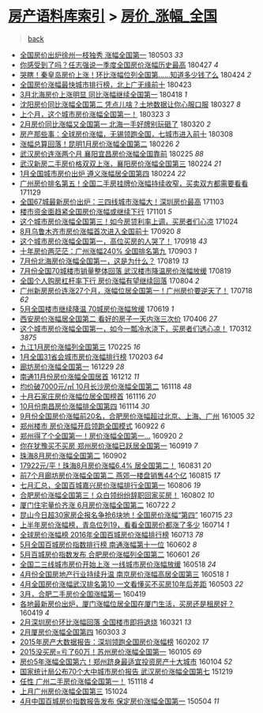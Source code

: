 [房产语料库索引](../../README.md)  > [房价_涨幅_全国](房价_涨幅_全国.md)
====
> [back](../README.md)

- [全国房价出炉徐州一枝独秀 涨幅全国第一](http://jkwz.applinzi.com/ittc/7098984315352515590.html#%E5%85%A8%E5%9B%BD%E6%88%BF%E4%BB%B7%E5%87%BA%E7%82%89%E5%BE%90%E5%B7%9E%E4%B8%80%E6%9E%9D%E7%8B%AC%E7%A7%80+%E6%B6%A8%E5%B9%85%E5%85%A8%E5%9B%BD%E7%AC%AC%E4%B8%80) 180503 *33* 
- [你感受到了吗？任志强说一季度全国房价涨幅历史最高](http://jkwz.applinzi.com/ittc/7095529369609176075.html#%E4%BD%A0%E6%84%9F%E5%8F%97%E5%88%B0%E4%BA%86%E5%90%97%EF%BC%9F%E4%BB%BB%E5%BF%97%E5%BC%BA%E8%AF%B4%E4%B8%80%E5%AD%A3%E5%BA%A6%E5%85%A8%E5%9B%BD%E6%88%BF%E4%BB%B7%E6%B6%A8%E5%B9%85%E5%8E%86%E5%8F%B2%E6%9C%80%E9%AB%98) 180427 *4* 
- [哭瞎！秦皇岛房价上涨！环比涨幅位列全国第……知道多少钱了么](http://jkwz.applinzi.com/ittc/7095613727263163398.html#%E5%93%AD%E7%9E%8E%EF%BC%81%E7%A7%A6%E7%9A%87%E5%B2%9B%E6%88%BF%E4%BB%B7%E4%B8%8A%E6%B6%A8%EF%BC%81%E7%8E%AF%E6%AF%94%E6%B6%A8%E5%B9%85%E4%BD%8D%E5%88%97%E5%85%A8%E5%9B%BD%E7%AC%AC%E2%80%A6%E2%80%A6%E7%9F%A5%E9%81%93%E5%A4%9A%E5%B0%91%E9%92%B1%E4%BA%86%E4%B9%88) 180424 *2* 
- [全国房价涨幅最快城市排行榜，北上广无缘前十](http://jkwz.applinzi.com/ittc/7095138249209283595.html#%E5%85%A8%E5%9B%BD%E6%88%BF%E4%BB%B7%E6%B6%A8%E5%B9%85%E6%9C%80%E5%BF%AB%E5%9F%8E%E5%B8%82%E6%8E%92%E8%A1%8C%E6%A6%9C%EF%BC%8C%E5%8C%97%E4%B8%8A%E5%B9%BF%E6%97%A0%E7%BC%98%E5%89%8D%E5%8D%81) 180423  
- [3月北海房价上涨明显 同比涨幅继续全国第一](http://jkwz.applinzi.com/ittc/7093303281977918481.html#3%E6%9C%88%E5%8C%97%E6%B5%B7%E6%88%BF%E4%BB%B7%E4%B8%8A%E6%B6%A8%E6%98%8E%E6%98%BE+%E5%90%8C%E6%AF%94%E6%B6%A8%E5%B9%85%E7%BB%A7%E7%BB%AD%E5%85%A8%E5%9B%BD%E7%AC%AC%E4%B8%80) 180418 *1* 
- [沈阳房价同比涨幅全国第二 凭点儿啥？土地数据让你心服口服](http://jkwz.applinzi.com/ittc/7085074687912838160.html#%E6%B2%88%E9%98%B3%E6%88%BF%E4%BB%B7%E5%90%8C%E6%AF%94%E6%B6%A8%E5%B9%85%E5%85%A8%E5%9B%BD%E7%AC%AC%E4%BA%8C+%E5%87%AD%E7%82%B9%E5%84%BF%E5%95%A5%EF%BC%9F%E5%9C%9F%E5%9C%B0%E6%95%B0%E6%8D%AE%E8%AE%A9%E4%BD%A0%E5%BF%83%E6%9C%8D%E5%8F%A3%E6%9C%8D) 180327 *8* 
- [上个月，这个城市房价涨幅全国第一！](http://jkwz.applinzi.com/ittc/7083682649703187462.html#%E4%B8%8A%E4%B8%AA%E6%9C%88%EF%BC%8C%E8%BF%99%E4%B8%AA%E5%9F%8E%E5%B8%82%E6%88%BF%E4%BB%B7%E6%B6%A8%E5%B9%85%E5%85%A8%E5%9B%BD%E7%AC%AC%E4%B8%80%EF%BC%81) 180323 *3* 
- [2月房价同比涨幅又全国第一 北海一手好牌别玩砸了](http://jkwz.applinzi.com/ittc/7082514752796623888.html#2%E6%9C%88%E6%88%BF%E4%BB%B7%E5%90%8C%E6%AF%94%E6%B6%A8%E5%B9%85%E5%8F%88%E5%85%A8%E5%9B%BD%E7%AC%AC%E4%B8%80+%E5%8C%97%E6%B5%B7%E4%B8%80%E6%89%8B%E5%A5%BD%E7%89%8C%E5%88%AB%E7%8E%A9%E7%A0%B8%E4%BA%86) 180320 *2* 
- [房产那些事：全球房价涨幅，无锡领跑全国，七城市进入前十](http://jkwz.applinzi.com/ittc/7077655520779715595.html#%E6%88%BF%E4%BA%A7%E9%82%A3%E4%BA%9B%E4%BA%8B%EF%BC%9A%E5%85%A8%E7%90%83%E6%88%BF%E4%BB%B7%E6%B6%A8%E5%B9%85%EF%BC%8C%E6%97%A0%E9%94%A1%E9%A2%86%E8%B7%91%E5%85%A8%E5%9B%BD%EF%BC%8C%E4%B8%83%E5%9F%8E%E5%B8%82%E8%BF%9B%E5%85%A5%E5%89%8D%E5%8D%81) 180308  
- [涨幅总算回落！昆明1月房价涨幅全国第二](http://jkwz.applinzi.com/ittc/7074333057572406279.html#%E6%B6%A8%E5%B9%85%E6%80%BB%E7%AE%97%E5%9B%9E%E8%90%BD%EF%BC%81%E6%98%86%E6%98%8E1%E6%9C%88%E6%88%BF%E4%BB%B7%E6%B6%A8%E5%B9%85%E5%85%A8%E5%9B%BD%E7%AC%AC%E4%BA%8C) 180226 *2* 
- [武汉房价连涨两个月 襄阳宜昌房价涨幅全国靠前](http://jkwz.applinzi.com/ittc/7073944946388501520.html#%E6%AD%A6%E6%B1%89%E6%88%BF%E4%BB%B7%E8%BF%9E%E6%B6%A8%E4%B8%A4%E4%B8%AA%E6%9C%88+%E8%A5%84%E9%98%B3%E5%AE%9C%E6%98%8C%E6%88%BF%E4%BB%B7%E6%B6%A8%E5%B9%85%E5%85%A8%E5%9B%BD%E9%9D%A0%E5%89%8D) 180225 *88* 
- [武汉新房二手房价格双双上涨，襄阳房价涨幅全国第三](http://jkwz.applinzi.com/ittc/7073751480970773521.html#%E6%AD%A6%E6%B1%89%E6%96%B0%E6%88%BF%E4%BA%8C%E6%89%8B%E6%88%BF%E4%BB%B7%E6%A0%BC%E5%8F%8C%E5%8F%8C%E4%B8%8A%E6%B6%A8%EF%BC%8C%E8%A5%84%E9%98%B3%E6%88%BF%E4%BB%B7%E6%B6%A8%E5%B9%85%E5%85%A8%E5%9B%BD%E7%AC%AC%E4%B8%89) 180224 *21* 
- [1月全国城市房价出炉 遵义涨幅居全国第四](http://jkwz.applinzi.com/ittc/7073699949131072519.html#1%E6%9C%88%E5%85%A8%E5%9B%BD%E5%9F%8E%E5%B8%82%E6%88%BF%E4%BB%B7%E5%87%BA%E7%82%89+%E9%81%B5%E4%B9%89%E6%B6%A8%E5%B9%85%E5%B1%85%E5%85%A8%E5%9B%BD%E7%AC%AC%E5%9B%9B) 180224 *22* 
- [广州房价排名第五！全国二手房挂牌价涨幅持续收窄，买卖双方都需要看看](http://jkwz.applinzi.com/ittc/7041186052247651345.html#%E5%B9%BF%E5%B7%9E%E6%88%BF%E4%BB%B7%E6%8E%92%E5%90%8D%E7%AC%AC%E4%BA%94%EF%BC%81%E5%85%A8%E5%9B%BD%E4%BA%8C%E6%89%8B%E6%88%BF%E6%8C%82%E7%89%8C%E4%BB%B7%E6%B6%A8%E5%B9%85%E6%8C%81%E7%BB%AD%E6%94%B6%E7%AA%84%EF%BC%8C%E4%B9%B0%E5%8D%96%E5%8F%8C%E6%96%B9%E9%83%BD%E9%9C%80%E8%A6%81%E7%9C%8B%E7%9C%8B) 171129  
- [全国67城最新房价出炉：三四线城市涨幅大！深圳房价最高](http://jkwz.applinzi.com/ittc/7031680375808590865.html#%E5%85%A8%E5%9B%BD67%E5%9F%8E%E6%9C%80%E6%96%B0%E6%88%BF%E4%BB%B7%E5%87%BA%E7%82%89%EF%BC%9A%E4%B8%89%E5%9B%9B%E7%BA%BF%E5%9F%8E%E5%B8%82%E6%B6%A8%E5%B9%85%E5%A4%A7%EF%BC%81%E6%B7%B1%E5%9C%B3%E6%88%BF%E4%BB%B7%E6%9C%80%E9%AB%98) 171103  
- [楼市资金面趋紧全国房价涨幅或继续下行](http://jkwz.applinzi.com/ittc/7030793556816561169.html#%E6%A5%BC%E5%B8%82%E8%B5%84%E9%87%91%E9%9D%A2%E8%B6%8B%E7%B4%A7%E5%85%A8%E5%9B%BD%E6%88%BF%E4%BB%B7%E6%B6%A8%E5%B9%85%E6%88%96%E7%BB%A7%E7%BB%AD%E4%B8%8B%E8%A1%8C) 171101 *5* 
- [这个城市房价涨幅全国第三！如今房贷利率上调，买房者们心凉](http://jkwz.applinzi.com/ittc/7028065120100549649.html#%E8%BF%99%E4%B8%AA%E5%9F%8E%E5%B8%82%E6%88%BF%E4%BB%B7%E6%B6%A8%E5%B9%85%E5%85%A8%E5%9B%BD%E7%AC%AC%E4%B8%89%EF%BC%81%E5%A6%82%E4%BB%8A%E6%88%BF%E8%B4%B7%E5%88%A9%E7%8E%87%E4%B8%8A%E8%B0%83%EF%BC%8C%E4%B9%B0%E6%88%BF%E8%80%85%E4%BB%AC%E5%BF%83%E5%87%89) 171024  
- [8月乌鲁木齐市房价涨幅首次进入全国前十](http://jkwz.applinzi.com/ittc/7015413049224332305.html#8%E6%9C%88%E4%B9%8C%E9%B2%81%E6%9C%A8%E9%BD%90%E5%B8%82%E6%88%BF%E4%BB%B7%E6%B6%A8%E5%B9%85%E9%A6%96%E6%AC%A1%E8%BF%9B%E5%85%A5%E5%85%A8%E5%9B%BD%E5%89%8D%E5%8D%81) 170920 *8* 
- [这个城市房价涨幅全国第一，高位买房的人哭了！](http://jkwz.applinzi.com/ittc/7014691601287496720.html#%E8%BF%99%E4%B8%AA%E5%9F%8E%E5%B8%82%E6%88%BF%E4%BB%B7%E6%B6%A8%E5%B9%85%E5%85%A8%E5%9B%BD%E7%AC%AC%E4%B8%80%EF%BC%8C%E9%AB%98%E4%BD%8D%E4%B9%B0%E6%88%BF%E7%9A%84%E4%BA%BA%E5%93%AD%E4%BA%86%EF%BC%81) 170918 *43* 
- [十年房价两茫茫：广州涨幅240% 全国排名第九](http://jkwz.applinzi.com/ittc/7009149847595385873.html#%E5%8D%81%E5%B9%B4%E6%88%BF%E4%BB%B7%E4%B8%A4%E8%8C%AB%E8%8C%AB%EF%BC%9A%E5%B9%BF%E5%B7%9E%E6%B6%A8%E5%B9%85240%25+%E5%85%A8%E5%9B%BD%E6%8E%92%E5%90%8D%E7%AC%AC%E4%B9%9D) 170903 *1* 
- [7月份北海房价涨幅全国第一，这是为什么？](http://jkwz.applinzi.com/ittc/7003461214775280657.html#7%E6%9C%88%E4%BB%BD%E5%8C%97%E6%B5%B7%E6%88%BF%E4%BB%B7%E6%B6%A8%E5%B9%85%E5%85%A8%E5%9B%BD%E7%AC%AC%E4%B8%80%EF%BC%8C%E8%BF%99%E6%98%AF%E4%B8%BA%E4%BB%80%E4%B9%88%EF%BC%9F) 170819 *13* 
- [7月份全国70城楼市销量整体回落 武汉楼市降温房价涨幅放缓](http://jkwz.applinzi.com/ittc/7003458466386281489.html#7%E6%9C%88%E4%BB%BD%E5%85%A8%E5%9B%BD70%E5%9F%8E%E6%A5%BC%E5%B8%82%E9%94%80%E9%87%8F%E6%95%B4%E4%BD%93%E5%9B%9E%E8%90%BD+%E6%AD%A6%E6%B1%89%E6%A5%BC%E5%B8%82%E9%99%8D%E6%B8%A9%E6%88%BF%E4%BB%B7%E6%B6%A8%E5%B9%85%E6%94%BE%E7%BC%93) 170819  
- [全国个人购房杠杆率下行 房价涨幅有望继续回落](http://jkwz.applinzi.com/ittc/6997966216789230609.html#%E5%85%A8%E5%9B%BD%E4%B8%AA%E4%BA%BA%E8%B4%AD%E6%88%BF%E6%9D%A0%E6%9D%86%E7%8E%87%E4%B8%8B%E8%A1%8C+%E6%88%BF%E4%BB%B7%E6%B6%A8%E5%B9%85%E6%9C%89%E6%9C%9B%E7%BB%A7%E7%BB%AD%E5%9B%9E%E8%90%BD) 170804 *2* 
- [广州新房房价连涨27个月，涨幅位居全国第一！广州房价要逆天了！](http://jkwz.applinzi.com/ittc/6991644009314124816.html#%E5%B9%BF%E5%B7%9E%E6%96%B0%E6%88%BF%E6%88%BF%E4%BB%B7%E8%BF%9E%E6%B6%A827%E4%B8%AA%E6%9C%88%EF%BC%8C%E6%B6%A8%E5%B9%85%E4%BD%8D%E5%B1%85%E5%85%A8%E5%9B%BD%E7%AC%AC%E4%B8%80%EF%BC%81%E5%B9%BF%E5%B7%9E%E6%88%BF%E4%BB%B7%E8%A6%81%E9%80%86%E5%A4%A9%E4%BA%86%EF%BC%81) 170718 *62* 
- [5月全国楼市继续降温 70城房价涨幅放缓](http://jkwz.applinzi.com/ittc/6980893385752577028.html#5%E6%9C%88%E5%85%A8%E5%9B%BD%E6%A5%BC%E5%B8%82%E7%BB%A7%E7%BB%AD%E9%99%8D%E6%B8%A9+70%E5%9F%8E%E6%88%BF%E4%BB%B7%E6%B6%A8%E5%B9%85%E6%94%BE%E7%BC%93) 170619 *1* 
- [西安房价涨幅居全国第二 看好的房子一天内涨三次价](http://jkwz.applinzi.com/ittc/6953329501189702661.html#%E8%A5%BF%E5%AE%89%E6%88%BF%E4%BB%B7%E6%B6%A8%E5%B9%85%E5%B1%85%E5%85%A8%E5%9B%BD%E7%AC%AC%E4%BA%8C+%E7%9C%8B%E5%A5%BD%E7%9A%84%E6%88%BF%E5%AD%90%E4%B8%80%E5%A4%A9%E5%86%85%E6%B6%A8%E4%B8%89%E6%AC%A1%E4%BB%B7) 170406 *27* 
- [这个城市房价涨幅全国第一，如今一瓢冷水浇下，买房者们透心凉！](http://jkwz.applinzi.com/ittc/6944254745580667909.html#%E8%BF%99%E4%B8%AA%E5%9F%8E%E5%B8%82%E6%88%BF%E4%BB%B7%E6%B6%A8%E5%B9%85%E5%85%A8%E5%9B%BD%E7%AC%AC%E4%B8%80%EF%BC%8C%E5%A6%82%E4%BB%8A%E4%B8%80%E7%93%A2%E5%86%B7%E6%B0%B4%E6%B5%87%E4%B8%8B%EF%BC%8C%E4%B9%B0%E6%88%BF%E8%80%85%E4%BB%AC%E9%80%8F%E5%BF%83%E5%87%89%EF%BC%81) 170312 *3875* 
- [九江1月房价涨幅列全国第三](http://jkwz.applinzi.com/ittc/6938504643020850181.html#%E4%B9%9D%E6%B1%9F1%E6%9C%88%E6%88%BF%E4%BB%B7%E6%B6%A8%E5%B9%85%E5%88%97%E5%85%A8%E5%9B%BD%E7%AC%AC%E4%B8%89) 170225 *16* 
- [1月全国31省会城市房价涨幅排行榜](http://jkwz.applinzi.com/ittc/6930470973232120837.html#1%E6%9C%88%E5%85%A8%E5%9B%BD31%E7%9C%81%E4%BC%9A%E5%9F%8E%E5%B8%82%E6%88%BF%E4%BB%B7%E6%B6%A8%E5%B9%85%E6%8E%92%E8%A1%8C%E6%A6%9C) 170203 *64* 
- [廊坊房价涨幅全国第一](http://jkwz.applinzi.com/ittc/6916988877578699780.html#%E5%BB%8A%E5%9D%8A%E6%88%BF%E4%BB%B7%E6%B6%A8%E5%B9%85%E5%85%A8%E5%9B%BD%E7%AC%AC%E4%B8%80) 161229 *28* 
- [南通11月份房价涨幅全国居首](http://jkwz.applinzi.com/ittc/6910679741723313156.html#%E5%8D%97%E9%80%9A11%E6%9C%88%E4%BB%BD%E6%88%BF%E4%BB%B7%E6%B6%A8%E5%B9%85%E5%85%A8%E5%9B%BD%E5%B1%85%E9%A6%96) 161212 *11* 
- [均价破7000元/㎡ 10月长沙房价涨幅全国第二](http://jkwz.applinzi.com/ittc/6901768739157967877.html#%E5%9D%87%E4%BB%B7%E7%A0%B47000%E5%85%83%2F%E3%8E%A1+10%E6%9C%88%E9%95%BF%E6%B2%99%E6%88%BF%E4%BB%B7%E6%B6%A8%E5%B9%85%E5%85%A8%E5%9B%BD%E7%AC%AC%E4%BA%8C) 161118 *48* 
- [十月石家庄房价涨幅位居全国榜首](http://jkwz.applinzi.com/ittc/6901035190821848068.html#%E5%8D%81%E6%9C%88%E7%9F%B3%E5%AE%B6%E5%BA%84%E6%88%BF%E4%BB%B7%E6%B6%A8%E5%B9%85%E4%BD%8D%E5%B1%85%E5%85%A8%E5%9B%BD%E6%A6%9C%E9%A6%96) 161116 *20* 
- [10月份南昌房价涨幅排全国第四](http://jkwz.applinzi.com/ittc/6900253719974642692.html#10%E6%9C%88%E4%BB%BD%E5%8D%97%E6%98%8C%E6%88%BF%E4%BB%B7%E6%B6%A8%E5%B9%85%E6%8E%92%E5%85%A8%E5%9B%BD%E7%AC%AC%E5%9B%9B) 161114 *30* 
- [9月份全国房价涨幅前20名，合肥房价涨幅超过北京、上海、广州](http://jkwz.applinzi.com/ittc/6885640696978998276.html#9%E6%9C%88%E4%BB%BD%E5%85%A8%E5%9B%BD%E6%88%BF%E4%BB%B7%E6%B6%A8%E5%B9%85%E5%89%8D20%E5%90%8D%EF%BC%8C%E5%90%88%E8%82%A5%E6%88%BF%E4%BB%B7%E6%B6%A8%E5%B9%85%E8%B6%85%E8%BF%87%E5%8C%97%E4%BA%AC%E3%80%81%E4%B8%8A%E6%B5%B7%E3%80%81%E5%B9%BF%E5%B7%9E) 161005 *32* 
- [郑州楼市 房价涨幅开启领跑全国模式](http://jkwz.applinzi.com/ittc/6880606613303460868.html#%E9%83%91%E5%B7%9E%E6%A5%BC%E5%B8%82+%E6%88%BF%E4%BB%B7%E6%B6%A8%E5%B9%85%E5%BC%80%E5%90%AF%E9%A2%86%E8%B7%91%E5%85%A8%E5%9B%BD%E6%A8%A1%E5%BC%8F) 160922 *6* 
- [郑州得了个全国第一！房价涨幅全国第一...](http://jkwz.applinzi.com/ittc/6879862579932955652.html#%E9%83%91%E5%B7%9E%E5%BE%97%E4%BA%86%E4%B8%AA%E5%85%A8%E5%9B%BD%E7%AC%AC%E4%B8%80%EF%BC%81%E6%88%BF%E4%BB%B7%E6%B6%A8%E5%B9%85%E5%85%A8%E5%9B%BD%E7%AC%AC%E4%B8%80...) 160920 *2* 
- [你在犹豫买不买房 郑州房价涨幅已跃居全国第一](http://jkwz.applinzi.com/ittc/6879666319640757252.html#%E4%BD%A0%E5%9C%A8%E7%8A%B9%E8%B1%AB%E4%B9%B0%E4%B8%8D%E4%B9%B0%E6%88%BF+%E9%83%91%E5%B7%9E%E6%88%BF%E4%BB%B7%E6%B6%A8%E5%B9%85%E5%B7%B2%E8%B7%83%E5%B1%85%E5%85%A8%E5%9B%BD%E7%AC%AC%E4%B8%80) 160919 *7* 
- [珠海8月房价涨幅全国第二](http://jkwz.applinzi.com/ittc/6873208731680113669.html#%E7%8F%A0%E6%B5%B78%E6%9C%88%E6%88%BF%E4%BB%B7%E6%B6%A8%E5%B9%85%E5%85%A8%E5%9B%BD%E7%AC%AC%E4%BA%8C) 160902  
- [17922元/平！珠海8月房价涨幅6.4% 居全国第二！](http://jkwz.applinzi.com/ittc/6872661289683387396.html#17922%E5%85%83%2F%E5%B9%B3%EF%BC%81%E7%8F%A0%E6%B5%B78%E6%9C%88%E6%88%BF%E4%BB%B7%E6%B6%A8%E5%B9%856.4%25+%E5%B1%85%E5%85%A8%E5%9B%BD%E7%AC%AC%E4%BA%8C%EF%BC%81) 160831 *20* 
- [前7个月廊坊房价涨幅全国第二 燕郊一楼盘销售44个亿](http://jkwz.applinzi.com/ittc/6866514966408070148.html#%E5%89%8D7%E4%B8%AA%E6%9C%88%E5%BB%8A%E5%9D%8A%E6%88%BF%E4%BB%B7%E6%B6%A8%E5%B9%85%E5%85%A8%E5%9B%BD%E7%AC%AC%E4%BA%8C+%E7%87%95%E9%83%8A%E4%B8%80%E6%A5%BC%E7%9B%98%E9%94%80%E5%94%AE44%E4%B8%AA%E4%BA%BF) 160815 *17* 
- [七月汇总，全国百城嘉兴房价涨幅排行全国第一](http://jkwz.applinzi.com/ittc/6863261573417796612.html#%E4%B8%83%E6%9C%88%E6%B1%87%E6%80%BB%EF%BC%8C%E5%85%A8%E5%9B%BD%E7%99%BE%E5%9F%8E%E5%98%89%E5%85%B4%E6%88%BF%E4%BB%B7%E6%B6%A8%E5%B9%85%E6%8E%92%E8%A1%8C%E5%85%A8%E5%9B%BD%E7%AC%AC%E4%B8%80) 160806 *19* 
- [合肥房价涨幅全国第三！众白领纷纷辞职回家买房！](http://jkwz.applinzi.com/ittc/6861699178098590724.html#%E5%90%88%E8%82%A5%E6%88%BF%E4%BB%B7%E6%B6%A8%E5%B9%85%E5%85%A8%E5%9B%BD%E7%AC%AC%E4%B8%89%EF%BC%81%E4%BC%97%E7%99%BD%E9%A2%86%E7%BA%B7%E7%BA%B7%E8%BE%9E%E8%81%8C%E5%9B%9E%E5%AE%B6%E4%B9%B0%E6%88%BF%EF%BC%81) 160802 *10* 
- [厦门住宅量价齐涨 6月房价涨幅全国第二](http://jkwz.applinzi.com/ittc/6857685021619651588.html#%E5%8E%A6%E9%97%A8%E4%BD%8F%E5%AE%85%E9%87%8F%E4%BB%B7%E9%BD%90%E6%B6%A8+6%E6%9C%88%E6%88%BF%E4%BB%B7%E6%B6%A8%E5%B9%85%E5%85%A8%E5%9B%BD%E7%AC%AC%E4%BA%8C) 160722 *2* 
- [昆山今日超30家房企报名争抢6块地！全国房价涨幅“第四”](http://jkwz.applinzi.com/ittc/6855015681787167749.html#%E6%98%86%E5%B1%B1%E4%BB%8A%E6%97%A5%E8%B6%8530%E5%AE%B6%E6%88%BF%E4%BC%81%E6%8A%A5%E5%90%8D%E4%BA%89%E6%8A%A26%E5%9D%97%E5%9C%B0%EF%BC%81%E5%85%A8%E5%9B%BD%E6%88%BF%E4%BB%B7%E6%B6%A8%E5%B9%85%E2%80%9C%E7%AC%AC%E5%9B%9B%E2%80%9D) 160715 *23* 
- [上半年房价涨幅榜，青岛位列19，看看全国房价都涨了多少](http://jkwz.applinzi.com/ittc/6854764869211128836.html#%E4%B8%8A%E5%8D%8A%E5%B9%B4%E6%88%BF%E4%BB%B7%E6%B6%A8%E5%B9%85%E6%A6%9C%EF%BC%8C%E9%9D%92%E5%B2%9B%E4%BD%8D%E5%88%9719%EF%BC%8C%E7%9C%8B%E7%9C%8B%E5%85%A8%E5%9B%BD%E6%88%BF%E4%BB%B7%E9%83%BD%E6%B6%A8%E4%BA%86%E5%A4%9A%E5%B0%91) 160714 *1* 
- [全球房价涨幅榜 2016年全国百城房价涨幅排行榜](http://jkwz.applinzi.com/ittc/6854387037716874244.html#%E5%85%A8%E7%90%83%E6%88%BF%E4%BB%B7%E6%B6%A8%E5%B9%85%E6%A6%9C+2016%E5%B9%B4%E5%85%A8%E5%9B%BD%E7%99%BE%E5%9F%8E%E6%88%BF%E4%BB%B7%E6%B6%A8%E5%B9%85%E6%8E%92%E8%A1%8C%E6%A6%9C) 160713 *78* 
- [5月全国百城房价指数排行榜 南通涨幅第十一位](http://jkwz.applinzi.com/ittc/6839051579357135876.html#5%E6%9C%88%E5%85%A8%E5%9B%BD%E7%99%BE%E5%9F%8E%E6%88%BF%E4%BB%B7%E6%8C%87%E6%95%B0%E6%8E%92%E8%A1%8C%E6%A6%9C+%E5%8D%97%E9%80%9A%E6%B6%A8%E5%B9%85%E7%AC%AC%E5%8D%81%E4%B8%80%E4%BD%8D) 160602 *8* 
- [5月百城房价指数发布 合肥房价涨幅列全国第二](http://jkwz.applinzi.com/ittc/6838685217652737028.html#5%E6%9C%88%E7%99%BE%E5%9F%8E%E6%88%BF%E4%BB%B7%E6%8C%87%E6%95%B0%E5%8F%91%E5%B8%83+%E5%90%88%E8%82%A5%E6%88%BF%E4%BB%B7%E6%B6%A8%E5%B9%85%E5%88%97%E5%85%A8%E5%9B%BD%E7%AC%AC%E4%BA%8C) 160601 *26* 
- [全国二三线城市房价开始上涨 一线城市房价涨幅放缓](http://jkwz.applinzi.com/ittc/6833576950039577605.html#%E5%85%A8%E5%9B%BD%E4%BA%8C%E4%B8%89%E7%BA%BF%E5%9F%8E%E5%B8%82%E6%88%BF%E4%BB%B7%E5%BC%80%E5%A7%8B%E4%B8%8A%E6%B6%A8+%E4%B8%80%E7%BA%BF%E5%9F%8E%E5%B8%82%E6%88%BF%E4%BB%B7%E6%B6%A8%E5%B9%85%E6%94%BE%E7%BC%93) 160518 *24* 
- [4月份全国房地产行业持续升温 南京房价涨幅高居全国第三](http://jkwz.applinzi.com/ittc/6833560553314059268.html#4%E6%9C%88%E4%BB%BD%E5%85%A8%E5%9B%BD%E6%88%BF%E5%9C%B0%E4%BA%A7%E8%A1%8C%E4%B8%9A%E6%8C%81%E7%BB%AD%E5%8D%87%E6%B8%A9+%E5%8D%97%E4%BA%AC%E6%88%BF%E4%BB%B7%E6%B6%A8%E5%B9%85%E9%AB%98%E5%B1%85%E5%85%A8%E5%9B%BD%E7%AC%AC%E4%B8%89) 160518 *1* 
- [4月全国房价涨幅武汉排名第10 一文看懂买不买房10年后差距](http://jkwz.applinzi.com/ittc/6828073602557412356.html#4%E6%9C%88%E5%85%A8%E5%9B%BD%E6%88%BF%E4%BB%B7%E6%B6%A8%E5%B9%85%E6%AD%A6%E6%B1%89%E6%8E%92%E5%90%8D%E7%AC%AC10+%E4%B8%80%E6%96%87%E7%9C%8B%E6%87%82%E4%B9%B0%E4%B8%8D%E4%B9%B0%E6%88%BF10%E5%B9%B4%E5%90%8E%E5%B7%AE%E8%B7%9D) 160503 *22* 
- [3月，合肥二手房价全国涨幅第一](http://jkwz.applinzi.com/ittc/6822816847099331588.html#3%E6%9C%88%EF%BC%8C%E5%90%88%E8%82%A5%E4%BA%8C%E6%89%8B%E6%88%BF%E4%BB%B7%E5%85%A8%E5%9B%BD%E6%B6%A8%E5%B9%85%E7%AC%AC%E4%B8%80) 160419  
- [各地最新房价出炉，厦门涨幅位居全国在厦门生活，买房还是租房好？](http://jkwz.applinzi.com/ittc/6822788096458228741.html#%E5%90%84%E5%9C%B0%E6%9C%80%E6%96%B0%E6%88%BF%E4%BB%B7%E5%87%BA%E7%82%89%EF%BC%8C%E5%8E%A6%E9%97%A8%E6%B6%A8%E5%B9%85%E4%BD%8D%E5%B1%85%E5%85%A8%E5%9B%BD%E5%9C%A8%E5%8E%A6%E9%97%A8%E7%94%9F%E6%B4%BB%EF%BC%8C%E4%B9%B0%E6%88%BF%E8%BF%98%E6%98%AF%E7%A7%9F%E6%88%BF%E5%A5%BD%EF%BC%9F) 160419 *4* 
- [2月深圳房价环比涨幅回落 全国楼市即将退烧](http://jkwz.applinzi.com/ittc/6812085850154206212.html#2%E6%9C%88%E6%B7%B1%E5%9C%B3%E6%88%BF%E4%BB%B7%E7%8E%AF%E6%AF%94%E6%B6%A8%E5%B9%85%E5%9B%9E%E8%90%BD+%E5%85%A8%E5%9B%BD%E6%A5%BC%E5%B8%82%E5%8D%B3%E5%B0%86%E9%80%80%E7%83%A7) 160321 *13* 
- [2月厦房价涨幅全国第四](http://jkwz.applinzi.com/ittc/6805249633706050564.html#2%E6%9C%88%E5%8E%A6%E6%88%BF%E4%BB%B7%E6%B6%A8%E5%B9%85%E5%85%A8%E5%9B%BD%E7%AC%AC%E5%9B%9B) 160303 *3* 
- [2015年房产大数据报告：深圳领跑全国房价涨幅榜](http://jkwz.applinzi.com/ittc/6794313193929311237.html#2015%E5%B9%B4%E6%88%BF%E4%BA%A7%E5%A4%A7%E6%95%B0%E6%8D%AE%E6%8A%A5%E5%91%8A%EF%BC%9A%E6%B7%B1%E5%9C%B3%E9%A2%86%E8%B7%91%E5%85%A8%E5%9B%BD%E6%88%BF%E4%BB%B7%E6%B6%A8%E5%B9%85%E6%A6%9C) 160202 *17* 
- [2015没买房=亏了60万！苏州房价涨幅全国第一](http://jkwz.applinzi.com/ittc/6783835422069359621.html#2015%E6%B2%A1%E4%B9%B0%E6%88%BF%3D%E4%BA%8F%E4%BA%8660%E4%B8%87%EF%BC%81%E8%8B%8F%E5%B7%9E%E6%88%BF%E4%BB%B7%E6%B6%A8%E5%B9%85%E5%85%A8%E5%9B%BD%E7%AC%AC%E4%B8%80) 160105 *69* 
- [房价5年涨幅全国第六！郑州跻身最适宜投资房产十大城市](http://jkwz.applinzi.com/ittc/6783408810165273605.html#%E6%88%BF%E4%BB%B75%E5%B9%B4%E6%B6%A8%E5%B9%85%E5%85%A8%E5%9B%BD%E7%AC%AC%E5%85%AD%EF%BC%81%E9%83%91%E5%B7%9E%E8%B7%BB%E8%BA%AB%E6%9C%80%E9%80%82%E5%AE%9C%E6%8A%95%E8%B5%84%E6%88%BF%E4%BA%A7%E5%8D%81%E5%A4%A7%E5%9F%8E%E5%B8%82) 160104 *52* 
- [国家统计局公布70个大中城市房价报告 武汉房价涨幅全国第七](http://jkwz.applinzi.com/ittc/6777412678897370116.html#%E5%9B%BD%E5%AE%B6%E7%BB%9F%E8%AE%A1%E5%B1%80%E5%85%AC%E5%B8%8370%E4%B8%AA%E5%A4%A7%E4%B8%AD%E5%9F%8E%E5%B8%82%E6%88%BF%E4%BB%B7%E6%8A%A5%E5%91%8A+%E6%AD%A6%E6%B1%89%E6%88%BF%E4%BB%B7%E6%B6%A8%E5%B9%85%E5%85%A8%E5%9B%BD%E7%AC%AC%E4%B8%83) 151219  
- [任性 广州二手房价涨幅全国第一！](http://jkwz.applinzi.com/ittc/6766053729254245381.html#%E4%BB%BB%E6%80%A7+%E5%B9%BF%E5%B7%9E%E4%BA%8C%E6%89%8B%E6%88%BF%E4%BB%B7%E6%B6%A8%E5%B9%85%E5%85%A8%E5%9B%BD%E7%AC%AC%E4%B8%80%EF%BC%81) 151118 *4* 
- [上月广州房价涨幅全国第三](http://jkwz.applinzi.com/ittc/6756583224689525764.html#%E4%B8%8A%E6%9C%88%E5%B9%BF%E5%B7%9E%E6%88%BF%E4%BB%B7%E6%B6%A8%E5%B9%85%E5%85%A8%E5%9B%BD%E7%AC%AC%E4%B8%89) 151024  
- [4月中国百城房价指数报告发布 保定房价涨幅全国第一](http://jkwz.applinzi.com/ittc/547650611404558318.html#4%E6%9C%88%E4%B8%AD%E5%9B%BD%E7%99%BE%E5%9F%8E%E6%88%BF%E4%BB%B7%E6%8C%87%E6%95%B0%E6%8A%A5%E5%91%8A%E5%8F%91%E5%B8%83+%E4%BF%9D%E5%AE%9A%E6%88%BF%E4%BB%B7%E6%B6%A8%E5%B9%85%E5%85%A8%E5%9B%BD%E7%AC%AC%E4%B8%80) 150504 *11* 
